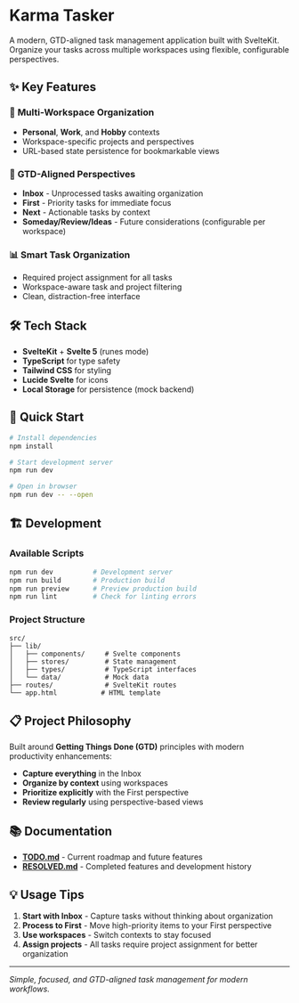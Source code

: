 # Karma Tasker

A modern, GTD-aligned task management application built with SvelteKit. Organize your tasks across multiple workspaces using flexible, configurable perspectives.

## ✨ Key Features

### 🏢 **Multi-Workspace Organization**
- **Personal**, **Work**, and **Hobby** contexts
- Workspace-specific projects and perspectives
- URL-based state persistence for bookmarkable views

### 🎯 **GTD-Aligned Perspectives**
- **Inbox** - Unprocessed tasks awaiting organization
- **First** - Priority tasks for immediate focus  
- **Next** - Actionable tasks by context
- **Someday/Review/Ideas** - Future considerations (configurable per workspace)

### 📊 **Smart Task Organization**
- Required project assignment for all tasks
- Workspace-aware task and project filtering
- Clean, distraction-free interface

## 🛠️ Tech Stack

- **SvelteKit** + **Svelte 5** (runes mode)
- **TypeScript** for type safety
- **Tailwind CSS** for styling
- **Lucide Svelte** for icons
- **Local Storage** for persistence (mock backend)

## 🚀 Quick Start

```bash
# Install dependencies
npm install

# Start development server
npm run dev

# Open in browser
npm run dev -- --open
```

## 🏗️ Development

### Available Scripts
```bash
npm run dev          # Development server
npm run build        # Production build
npm run preview      # Preview production build
npm run lint         # Check for linting errors
```

### Project Structure
```
src/
├── lib/
│   ├── components/     # Svelte components
│   ├── stores/         # State management
│   ├── types/          # TypeScript interfaces
│   └── data/           # Mock data
├── routes/             # SvelteKit routes
└── app.html           # HTML template
```

## 📋 Project Philosophy

Built around **Getting Things Done (GTD)** principles with modern productivity enhancements:

- **Capture everything** in the Inbox
- **Organize by context** using workspaces 
- **Prioritize explicitly** with the First perspective
- **Review regularly** using perspective-based views

## 📚 Documentation

- **[TODO.md](./TODO.md)** - Current roadmap and future features
- **[RESOLVED.md](./RESOLVED.md)** - Completed features and development history

## 💡 Usage Tips

1. **Start with Inbox** - Capture tasks without thinking about organization
2. **Process to First** - Move high-priority items to your First perspective  
3. **Use workspaces** - Switch contexts to stay focused
4. **Assign projects** - All tasks require project assignment for better organization

---

*Simple, focused, and GTD-aligned task management for modern workflows.*